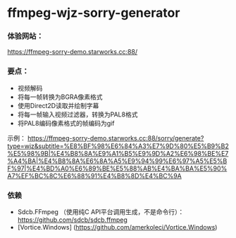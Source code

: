 # ffmpeg-wjz-sorry-generator

### 体验网站：
https://ffmpeg-sorry-demo.starworks.cc:88/

### 要点：
* 视频解码
* 将每一帧转换为BGRA像素格式
* 使用Direct2D读取并绘制字幕
* 将每一帧输入视频过滤器，转换为PAL8格式
* 将PAL8编码像素格式的帧编码为gif

示例：
https://ffmpeg-sorry-demo.starworks.cc:88/sorry/generate?type=wjz&subtitle=%E8%BF%98%E6%84%A3%E7%9D%80%E5%B9%B2%E5%98%9B|%E4%B8%8A%E9%A1%B5%E9%9D%A2%E6%98%BE%E7%A4%BA|%E4%B8%8A%E6%8A%A5%E9%94%99%E6%97%A5%E5%BF%97|%E4%BD%A0%E6%89%BE%E5%88%AB%E4%BA%BA%E5%90%A7%EF%BC%8C%E6%88%91%E4%B8%8D%E4%BC%9A

### 依赖
* Sdcb.FFmpeg （使用纯C API平台调用生成，不是命令行）： https://github.com/sdcb/sdcb.ffmpeg
* [Vortice.Windows] (https://github.com/amerkoleci/Vortice.Windows)
